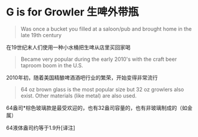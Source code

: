# G is for Growler 生啤外带瓶

> Was once a bucket you filled at a saloon/pub and brought home in the late 19th century

在19世纪末人们使用一种小水桶把生啤从店里买回家喝

> Became very popular during the early 2010's with the craft beer taproom boom in the U.S.

2010年初，随着美国精酿啤酒酒吧行业的繁荣，开始变得非常流行

> 64 oz brown glass is the most popular size but 32 oz growlers also exist. Other materials (like metal) are also used.

64盎司*棕色玻璃款是最受欢迎的，也有32盎司容量的，也有非玻璃制成的（如金属）

64液体盎司约等于1.9升[译注]